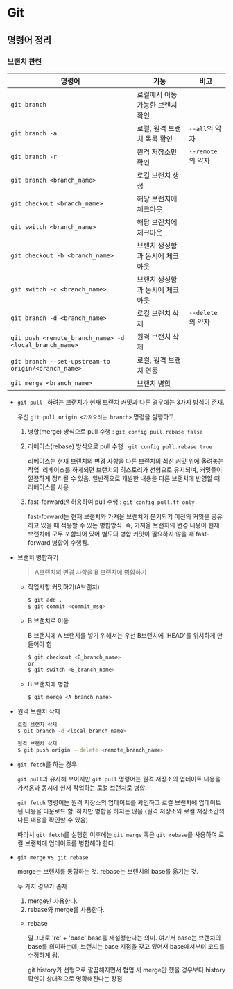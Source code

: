 # Git

## 명령어 정리

### 브랜치 관련

| 명령어                                                 | 기능                            | 비고              |
| ------------------------------------------------------ | ------------------------------- | ----------------- |
| `git branch`                                           | 로컬에서 이동가능한 브랜치 확인 |                   |
| `git branch -a`                                        | 로컬, 원격 브랜치 목록 확인     | `--all`의 약자    |
| `git branch -r`                                        | 원격 저장소만 확인              | `--remote`의 약자 |
| `git branch <branch_name>`                             | 로컬 브랜치 생성                |                   |
| `git checkout <branch_name>`                           | 해당 브랜치에 체크아웃          |                   |
| `git switch <branch_name>`                             | 해당 브랜치에 체크아웃          |                   |
| `git checkout -b <branch_name>`                        | 브랜치 생성함과 동시에 체크아웃 |                   |
| `git switch -c <branch_name>`                          | 브랜치 생성함과 동시에 체크아웃 |                   |
| `git branch -d <branch_name>`                          | 로컬 브랜치 삭제                | `--delete`의 약자 |
| `git push <remote_branch_name> -d <local_branch_name>` | 원격 브랜치 삭제                |                   |
| `git branch --set-upstream-to origin/<branch_name>`    | 로컬, 원격 브랜치 연동          |                   |
| `git merge <branch_name>`                              | 브랜치 병합                     |                   |

- `git pull ` 하려는 브랜치가 현재 브랜치 커밋과 다른 경우에는 3가지 방식이 존재.

  우선 `git pull origin <가져오려는 branch>` 명령을 실행하고,

  1. 병합(merge) 방식으로 pull 수행 : `git config pull.rebase false`

  2. 리베이스(rebase) 방식으로 pull 수행 : `git config pull.rebase true`

     리베이스는 현재 브랜치의 변경 사항을 다른 브랜치의 최신 커밋 위에 올려놓는 작업. 리베이스를 하게되면 브랜치의 히스토리가 선형으로 유지되며, 커밋들이 깔끔하게 정리될 수 있음. 일반적으로 개발한 내용을 다른 브랜치에 반영할 때 리베이스를 사용

  3. fast-forward만 허용하여 pull 수행 : `git config pull.ff only`

     fast-forward는 현재 브랜치와 가져올 브랜치가 분기되기 이전의 커밋을 공유하고 있을 때 적용할 수 있는 병합방식. 즉, 가져올 브랜치의 변경 내용이 현재 브랜치에 모두 포함되어 있어 별도의 병합 커밋이 필요하지 않을 때 fast-forward 병합이 수행됨.

- 브랜치 병합하기

  > A브랜치의 변경 사항을 B 브랜치에 병합하기

  - 작업사항 커밋하기(A브랜치)

    ```bash
    $ git add .
    $ git commit <commit_msg>
    ```

  - B 브랜치로 이동

    B 브랜치에 A 브랜치를 넣기 위해서는 우선 B브랜치에 'HEAD'를 위치하게 만들어야 함

    ```bash
    $ git checkout <B_branch_name>
    or
    $ git switch <B_branch_name>
    ```

  - B 브랜치에 병합

    ```bash
    $ git merge <A_branch_name>
    ```


- 원격 브랜치 삭제

  ```bash
  로컬 브랜치 삭제
  $ git branch -d <local_branch_name>
  
  원격 브랜치 삭제
  $ git push origin --delete <remote_branch_name>
  ```

- `git fetch`를 하는 경우

  `git pull`과 유사해 보이지만 `git pull` 명령어는 원격 저장소의 업데이트 내용을 가져옴과 동시에 현재 작업하는 로컬 브랜치로 병합.

  `git fetch` 명령어는 원격 저장소의 업데이트를 확인하고 로컬 브랜치에 업데이트된 내용을 다운로드 함. 하지만 병합을 하지는 않음.(원격 저장소와 로컬 저장소간의 다른 내용을 확인할 수 있음)

  따라서 `git fetch`를 실행한 이후에는 `git merge` 혹은 `git rebase`를 사용하여 로컬 브랜치에 업데이트를 병합해야 한다.

- `git merge` vs. `git rebase`

  merge는 브랜치를 통합하는 것. rebase는 브랜치의 base를 옮기는 것.

  두 가지 경우가 존재

  1. merge만 사용한다.
  2. rebase와 merge를 사용한다.

  - rebase

    말그대로 're' + 'base' base를 재설정한다는 의미. 여기서 base는 브랜치의 base를 의미하는데, 브랜치는 base 지점을 갖고 있어서 base에서부터 코드를 수정하게 됨.

    git history가 선형으로 깔끔해지면서 협업 시 merge만 했을 경우보다 history 확인이 상대적으로 명확해진다는 장점